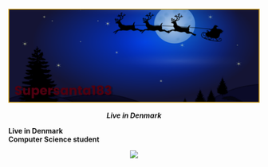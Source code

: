 ![](https://github.com/supersanta183/supersanta183/blob/main/banner.png)
***<p align="center">Live in Denmark</p>***
**Live in Denmark**       
**Computer Science student**
    
<p align="center">
    <img src="http://github-readme-streak-stats.herokuapp.com?user=supersanta183&theme=transparent&hide_border=true&date_format=M%20j%5B%2C%20Y%5D">
<p>
<!--
**supersanta183/supersanta183** is a ✨ _special_ ✨ repository because its `README.md` (this file) appears on your GitHub profile.
![GitHub Streak](http://github-readme-streak-stats.herokuapp.com?user=supersanta183&theme=transparent&hide_border=true&date_format=M%20j%5B%2C%20Y%5D)
-->
